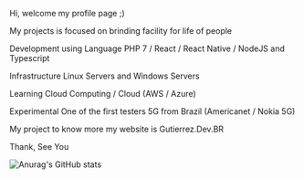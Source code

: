 Hi, welcome my profile page ;)

My projects is focused on brinding facility for life of people

Development using Language
PHP 7 / React / React Native / NodeJS and Typescript

Infrastructure
Linux Servers and Windows Servers

Learning
Cloud Computing / Cloud (AWS / Azure)

Experimental
One of the first testers 5G from Brazil (Americanet / Nokia 5G)

My project to know more my website is Gutierrez.Dev.BR

Thank, See You

![Anurag's GitHub stats](https://github-readme-stats.vercel.app/api?username=GutierrezHenrique&show_icons=true&theme=radical)
